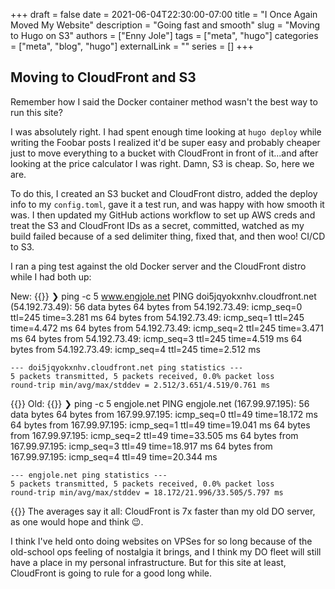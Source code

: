 +++
draft = false
date = 2021-06-04T22:30:00-07:00
title = "I Once Again Moved My Website"
description = "Going fast and smooth"
slug = "Moving to Hugo on S3"
authors = ["Enny Jole"]
tags = ["meta", "hugo"]
categories = ["meta", "blog", "hugo"]
externalLink = ""
series = []
+++
## Moving to CloudFront and S3

Remember how I said the Docker container method wasn't the best way to run this site?

I was absolutely right. I had spent enough time looking at ```hugo deploy``` while writing the Foobar posts I realized it'd be super easy and probably cheaper just to move everything to a bucket with CloudFront in front of it...and after looking at the price calculator I was right. Damn, S3 is cheap. So, here we are.

To do this, I created an S3 bucket and CloudFront distro, added the deploy info to my ```config.toml```, gave it a test run, and was happy with how smooth it was. I then updated my GitHub actions workflow to set up AWS creds and treat the S3 and CloudFront IDs as a secret, committed, watched as my build failed because of a sed delimiter thing, fixed that, and then woo! CI/CD to S3.

I ran a ping test against the old Docker server and the CloudFront distro while I had both up:

New:
{{<highlight bash>}}
    ❯ ping -c 5 www.engjole.net
    PING doi5jqyokxnhv.cloudfront.net (54.192.73.49): 56 data bytes
    64 bytes from 54.192.73.49: icmp_seq=0 ttl=245 time=3.281 ms
    64 bytes from 54.192.73.49: icmp_seq=1 ttl=245 time=4.472 ms
    64 bytes from 54.192.73.49: icmp_seq=2 ttl=245 time=3.471 ms
    64 bytes from 54.192.73.49: icmp_seq=3 ttl=245 time=4.519 ms
    64 bytes from 54.192.73.49: icmp_seq=4 ttl=245 time=2.512 ms

    --- doi5jqyokxnhv.cloudfront.net ping statistics ---
    5 packets transmitted, 5 packets received, 0.0% packet loss
    round-trip min/avg/max/stddev = 2.512/3.651/4.519/0.761 ms
{{</highlight>}}
Old:
{{<highlight bash>}}
    ❯ ping -c 5 engjole.net
    PING engjole.net (167.99.97.195): 56 data bytes
    64 bytes from 167.99.97.195: icmp_seq=0 ttl=49 time=18.172 ms
    64 bytes from 167.99.97.195: icmp_seq=1 ttl=49 time=19.041 ms
    64 bytes from 167.99.97.195: icmp_seq=2 ttl=49 time=33.505 ms
    64 bytes from 167.99.97.195: icmp_seq=3 ttl=49 time=18.917 ms
    64 bytes from 167.99.97.195: icmp_seq=4 ttl=49 time=20.344 ms

    --- engjole.net ping statistics ---
    5 packets transmitted, 5 packets received, 0.0% packet loss
    round-trip min/avg/max/stddev = 18.172/21.996/33.505/5.797 ms
{{</highlight>}}
The averages say it all: CloudFront is 7x faster than my old DO server, as one would hope and think 😉.

I think I've held onto doing websites on VPSes for so long because of the old-school ops feeling of nostalgia it brings, and I think my DO fleet will still have a place in my personal infrastructure. But for this site at least, CloudFront is going to rule for a good long while.

